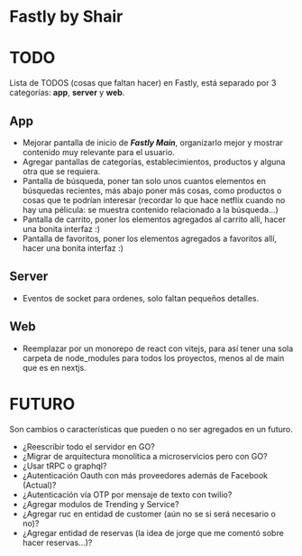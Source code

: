 # Fastly by Shair

# TODO

Lista de TODOS (cosas que faltan hacer) en Fastly, está separado por 3 categorías: **app**, **server** y **web**.

## App
* Mejorar pantalla de inicio de ***Fastly Main***, organizarlo mejor y mostrar contenido muy relevante para el usuario.
* Agregar pantallas de categorías, establecimientos, productos y alguna otra que se requiera.
* Pantalla de búsqueda, poner tan solo unos cuantos elementos en búsquedas recientes, más abajo poner más cosas, como productos o cosas que te podrían interesar (recordar lo que hace netflix cuando no hay una pélicula: se muestra contenido relacionado a la búsqueda...)
* Pantalla de carrito, poner los elementos agregados al carrito allí, hacer una bonita interfaz :)
* Pantalla de favoritos, poner los elementos agregados a favoritos allí, hacer una bonita interfaz :)

## Server
* Eventos de socket para ordenes, solo faltan pequeños detalles.

## Web
* Reemplazar por un monorepo de react con vitejs, para así tener una sola carpeta de node_modules para todos los proyectos, menos al de main que es en nextjs.

# FUTURO

Son cambios o características que pueden o no ser agregados en un futuro.

* ¿Reescribir todo el servidor en GO?
* ¿Migrar de arquitectura monolitica a microservicios pero con GO?
* ¿Usar tRPC o graphql?
* ¿Autenticación Oauth con más proveedores además de Facebook (Actual)?
* ¿Autenticación vía OTP por mensaje de texto con twilio?
* ¿Agregar modulos de Trending y Service?
* ¿Agregar ruc en entidad de customer (aún no se si será necesario o no)?
* ¿Agregar entidad de reservas (la idea de jorge que me comentó sobre hacer reservas...)?